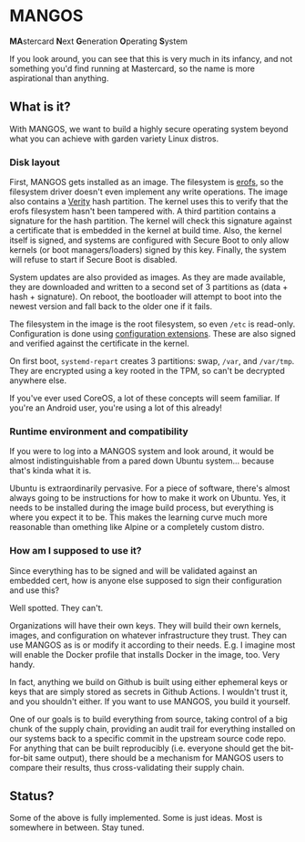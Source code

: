# MANGOS

**MA**stercard **N**ext **G**eneration **O**perating **S**ystem

If you look around, you can see that this is very much in its infancy, and not something you'd find running at Mastercard, so the name is more aspirational than anything.

## What is it?

With MANGOS, we want to build a highly secure operating system beyond what you can achieve with garden variety Linux distros.

### Disk layout

First, MANGOS gets installed as an image. The filesystem is [erofs](https://docs.kernel.org/filesystems/erofs.html), so the filesystem driver doesn't even implement any write operations. The image also contains a [Verity](https://docs.kernel.org/admin-guide/device-mapper/verity.html) hash partition. The kernel uses this to verify that the erofs filesystem hasn't been tampered with. A third partition contains a signature for the hash partition. The kernel will check this signature against a certificate that is embedded in the kernel at build time. Also, the kernel itself is signed, and systems are configured with Secure Boot to only allow kernels (or boot managers/loaders) signed by this key. Finally, the system will refuse to start if Secure Boot is disabled.

System updates are also provided as images. As they are made available, they are downloaded and written to a second set of 3 partitions as (data + hash + signature). On reboot, the bootloader will attempt to boot into the newest version and fall back to the older one if it fails.

The filesystem in the image is the root filesystem, so even `/etc` is read-only.  Configuration is done using [configuration extensions](https://www.freedesktop.org/software/systemd/man/latest/systemd-sysext.html). These are also signed and verified against the certificate in the kernel.

On first boot, `systemd-repart` creates 3 partitions: swap, `/var`, and `/var/tmp`. They are encrypted using a key rooted in the TPM, so can't be decrypted anywhere else.

If you've ever used CoreOS, a lot of these concepts will seem familiar. If you're an Android user, you're using a lot of this already!

### Runtime environment and compatibility

If you were to log into a MANGOS system and look around, it would be almost indistinguishable from a pared down Ubuntu system... because that's kinda what it is. 

Ubuntu is extraordinarily pervasive. For a piece of software, there's almost always going to be instructions for how to make it work on Ubuntu. Yes, it needs to be installed during the image build process, but everything is where you expect it to be. This makes the learning curve much more reasonable than omething like Alpine or a completely custom distro. 

### How am I supposed to use it?

Since everything has to be signed and will be validated against an embedded cert, how is anyone else supposed to sign their configuration and use this?  

Well spotted. They can't.

Organizations will have their own keys. They will build their own kernels, images, and configuration on whatever infrastructure they trust. They can use MANGOS as is or modify it according to their needs. E.g. I imagine most will enable the Docker profile that installs Docker in the image, too. Very handy.

In fact, anything we build on Github is built using either ephemeral keys or keys that are simply stored as secrets in Github Actions. I wouldn't trust it, and you shouldn't either. If you want to use MANGOS, you build it yourself.

One of our goals is to build everything from source, taking control of a big chunk of the supply chain, providing an audit trail for everything installed on our systems back to a specific commit in the upstream source code repo. For anything that can be built reproducibly (i.e. everyone should get the bit-for-bit same output), there should be a mechanism for MANGOS users to compare their results, thus cross-validating their supply chain.


## Status?

Some of the above is fully implemented. Some is just ideas. Most is somewhere in between. Stay tuned.

